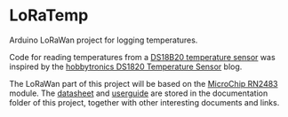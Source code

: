 # LoRaTemp

Arduino LoRaWan project for logging temperatures.

Code for reading temperatures from a [DS18B20 temperature sensor](documentation/DS18B20-Datasheet.pdf) was inspired by the [hobbytronics DS1820 Temperature Sensor](http://www.hobbytronics.co.uk/ds18b20-arduino) blog.

The LoRaWan part of this project will be based on the [MicroChip RN2483](https://www.microchip.com/wwwproducts/en/RN2483) module. The [datasheet](documentation/RN2483-Datasheet.pdf) and [userguide](documentation/RN2483-Userguide.pdf) are stored in the documentation folder of this project, together with other interesting documents and links.
